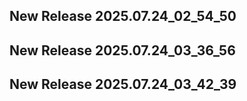 ## New Release 2025.07.24_02_54_50
## New Release 2025.07.24_03_36_56
## New Release 2025.07.24_03_42_39
